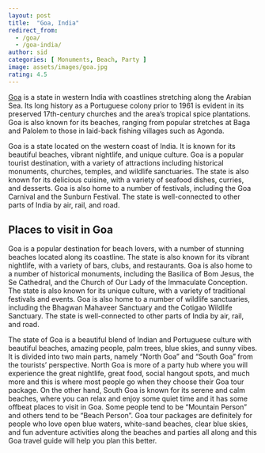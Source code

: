 ```yaml
---
layout: post
title:  "Goa, India"
redirect_from:
  - /goa/
  - /goa-india/
author: sid
categories: [ Monuments, Beach, Party ]
image: assets/images/goa.jpg
rating: 4.5
---
```

[Goa](https://www.justwravel.com/blog/goa-a-complete-travel-guide/) is a state in western India with coastlines stretching along the Arabian Sea. Its long history as a Portuguese colony prior to 1961 is evident in its preserved 17th-century churches and the area’s tropical spice plantations. Goa is also known for its beaches, ranging from popular stretches at Baga and Palolem to those in laid-back fishing villages such as Agonda.

Goa is a state located on the western coast of India. It is known for its beautiful beaches, vibrant nightlife, and unique culture. Goa is a popular tourist destination, with a variety of attractions including historical monuments, churches, temples, and wildlife sanctuaries. The state is also known for its delicious cuisine, with a variety of seafood dishes, curries, and desserts. Goa is also home to a number of festivals, including the Goa Carnival and the Sunburn Festival. The state is well-connected to other parts of India by air, rail, and road.

<h2>Places to visit in Goa</h2>

Goa is a popular destination for beach lovers, with a number of stunning beaches located along its coastline. The state is also known for its vibrant nightlife, with a variety of bars, clubs, and restaurants. Goa is also home to a number of historical monuments, including the Basilica of Bom Jesus, the Se Cathedral, and the Church of Our Lady of the Immaculate Conception. The state is also known for its unique culture, with a variety of traditional festivals and events. Goa is also home to a number of wildlife sanctuaries, including the Bhagwan Mahaveer Sanctuary and the Cotigao Wildlife Sanctuary. The state is well-connected to other parts of India by air, rail, and road.

The state of Goa is a beautiful blend of Indian and Portuguese culture with beautiful beaches, amazing people, palm trees, blue skies, and sunny vibes. It is divided into two main parts, namely “North Goa” and “South Goa” from the tourists’ perspective. North Goa is more of a party hub where you will experience the great nightlife, great food, social hangout spots, and much more and this is where most people go when they choose their Goa tour package. On the other hand, South Goa is known for its serene and calm beaches, where you can relax and enjoy some quiet time and it has some offbeat places to visit in Goa. Some people tend to be “Mountain Person” and others tend to be “Beach Person”. Goa tour packages are definitely for people who love open blue waters, white-sand beaches, clear blue skies, and fun adventure activities along the beaches and parties all along and this Goa travel guide will help you plan this better.


<div class="pa-carousel-widget" style="width:100%; height:480px; display:none;"
  data-link="https://www.justwravel.com/blog/goa-a-complete-travel-guide/"
  data-title="Goa, India"
  data-description="Beaches, activities, Feel good"
  data-delay="3">
  <object data="https://lh3.googleusercontent.com/dEEqOCt1Cn9Fd6q_RHRhUHCTbJt7zIcczv8Gbb1mMCleJCTKTw1lc5pCc6SmigRLnuJvUkOBp80w1eGbqgxaoC7s0ASHePsNngWkMfDrTEc3rPheNzVbFjA1AMD9mkNnJYfaG-oX1iQ=w1280-h720"></object>
  <object data="https://lh3.googleusercontent.com/Ix16JiCug338VcmBfeGwMjRxqKh5ghCmpXtT_01wIG5C-goMaP74Ohske7rb_sf3EeW-0JehJXVLt9xSOm5Yc740x6eGv25zK_oQaIoyAAKWJyvMGvWRMWgKAN9tv3vD3uN0MBbHAWY=w1280-h720"></object>
  <object data="https://lh3.googleusercontent.com/W9_Cw5bLE84rncIF4gyJfJY2G7oDqpfSpcDhP-UOvVXU44aCweJ9Pu3LT22yV-P7ppT-xw48lzwdpA-xin_26uHzkS_w52r9E8pdX3vyeN3uWBlm5gt46_KB79CaEWfsJ9e789E8qa4=w1280-h720"></object>
  <object data="https://lh3.googleusercontent.com/MqOcHwoh0R_hiRNJYsmOGMksFwtlhUH4URkjOU2pmUOcWVTQTIhJUdAomM7rmeUR9OQ31bPirZKzT-kQVZMB5N-7VVyKHndtcAfmGKZgWRff-R8RgrecbXsOgVtzSNst40xy6SqJmrg=w1280-h720"></object>
  <object data="https://lh3.googleusercontent.com/TxIcF9gpP95fKigSkGeG3Op3L3wDKNrSjGVWXZx7gxzQX9B7xkC4JepLmE_c9cVrWFF_DxXswh9K3hB9QXm1pFMArSEQ6zeWe3J7cp_LRNg7rgklrKVCOmmoN4z2rpgh14CATtm5n6g=w1280-h720"></object>
  <object data="https://lh3.googleusercontent.com/3QCin7399o-5nUnJHdTzD6F5PV_3mZCfKSZBSB4stA0TemtFVLy1mpQVxPK50Hch0OnZtv-kpJTaud-an7xt-A6YRG9sQHwtihHmtD3OHzt3qYB5pBr6ZfPy_z8Vu_81GYOfunBGYLg=w1280-h720"></object>
  <object data="https://lh3.googleusercontent.com/iah0yhtHSakN-9Sc0YGXvTDZ8EkJpRqWe_3SV4ntOp9qfDzdGKtCm5qrUnoooIpaIYl-6sJQ6UdCluxyENKmhqJ4_008VJOo6F2gbBvN236ttkhSBJbyTzMDxnunu3XrgALJ3K9kqqs=w1280-h720"></object>
  <object data="https://lh3.googleusercontent.com/gTclgH4xLo4uJXY8fWH8LA3Zp-wQbhH0JNDbTlONKNJN7krdyOpZO3c1bwDdf0SQJbJbiIKn7P5heg3k99FirvRc8shskmxlme-0haPxBDXuCyuUB3SgEr5xY27eFbVbervR4MCUdww=w1280-h720"></object>
  <object data="https://lh3.googleusercontent.com/E30GQgWCxWICR_TgKq2KvB_NkUhpQF0jrfM5R7Re9E14SlVXZSfqj1POdsJP0_ruBZEd70tmCIaif93ttEXO7-HWxsZo97A98PCy4NJ74n1jaCd3tCaxiiU6IxzipTvU2O1P0cIDQYc=w1280-h720"></object>
  <object data="https://lh3.googleusercontent.com/8C21eCk2lkb9n72g8G5BfHTR5UVd9vOIeunKlFqovHTX_GX2NIwYvMHsOQm3s0FydbEIM5o1LF6pvyf7lqIZ_fCCPh6pnpIMVtAgifJyfdZQ5ScoHoHFLxYil_1caljzOythOKHcT0s=w1280-h720"></object>
  <object data="https://lh3.googleusercontent.com/KZLbKUgCF3T2BwCl4ihdIAX93zJo8RDEvMJiOqj1m1oOZIfUXkn36Dyz8r0oC4IE0Hz6CwZb13b-TPBCZNcYWAMI1wjvgn-AGc1fomutvJXlj4qiJERR_JFzep7MR4lHIs9JXx1Hv6U=w1280-h720"></object>
  <object data="https://lh3.googleusercontent.com/L4G09Vq7ywu4b_XDxmWDSz2p7h70XgLEnhrMbD9Aqq4sLyqr3ZLvOU5cNslxIoqbIkoeefaiY4ZjgxSunHl9-kXc8zhNQPK7fh9BV6DovZyEGbnt0yAWwvRY5N8xSfWweI0C2xgkVg0=w1280-h720"></object>
  <object data="https://lh3.googleusercontent.com/MFKIs1J6x_x_ijMf85chthCxM5_EorbCMtHkbGpWB2cp2DV1fmNi60fOIK0orAiYAmbAiUx_Jgr4JvtT73gbUN7wnn72plwG1hLiuzU-8AMOYX1g3uooS_0EwJhl_Ta7-odTD9PQSXs=w1280-h720"></object>
  <object data="https://lh3.googleusercontent.com/GC7utR10KlKJaQp-Jpd3-8uOgcktpyaHJVJ7pnbx22iHgcsw_9jKSccVHcX5xssL3zQuo_Be3ipYd1rZVsf_lyVETxGHFAPY8FPaP9rFhLNeygyM0WA00Ov2KH8EXC4JTuIJFxX6Yb0=w1280-h720"></object>
  <object data="https://lh3.googleusercontent.com/XtCWxgwx4YFQaKpMiBpM8auZ7pRR9fF9uJvbAb6A4bIAvPZiHgvRzsIokxN39zmWERAbfBr_H469FgJQsxyuGAuVkRPRVOT5t324s50JtCiya94W2Xp6m_34KnhU9CUVN8Pz11KL6R4=w1280-h720"></object>
  <object data="https://lh3.googleusercontent.com/4Pz-PspCiwyb4ow4Flnz-XE5S13PkqtMw6xzZ0VsNPl3Z36hi7MUSocQUHj7NbnFaZL_0rHAd3M0CCdMt8FvhyWsNDx7HSSiH38_fJwawBMQGzp4xtPyDBrqMK1klTf7b5kvnx9lk78=w1280-h720"></object>
  <object data="https://lh3.googleusercontent.com/R6eY5jZG2YxLy7Z6QImMfg1l45WcBOsKjFd9ORoKVzCQ3kL6OuMvEMtDd068hNuWq-LkxcE3VLeRbZXVATbIb_Go4tQU0sA7Q42-2d_RmWz9NL2QfyT61NkyfJFsO-z0sJ5D0SauK6E=w1280-h720"></object>
  <object data="https://lh3.googleusercontent.com/CA-imbItKilAELmbLYKdMENXUe6TupbrNoydTPAXXVEAbDcnnkEyV1E87MIJSNfky5z5sa2e5zFhsal0w3YnXu2ctTchWAQn5WKrQ0OKdsX9BN5tKFYbU9vXDmCeHYLc09RwYg5x_3E=w1280-h720"></object>
  <object data="https://lh3.googleusercontent.com/OBZ6cA669_33zpu6y_5ENrdw4aGjXvlwqOb07nz7ODH5sxNG9shsaDn2S9gMvu2VOEU1UUx6xJHdTAI-9piQfEKkYzshDnocmxgedTJIH00Ujzr35N0AGvS9F0rzPoCNYwldUnKuFCk=w1280-h720"></object>
  <object data="https://lh3.googleusercontent.com/8B9liSg8cW7auPtaMwhW8vGCgakxbhE7r9m4x4gvPF5oQSknZj5WHZ3Q3dmDlmA2dP76z5HfFqov7KwhGnJKARAp9v2qHPs1luuIzT5-AA92uJmG5ZT9-e82uilAGYsPVi_ueumueRM=w1280-h720"></object>
  <object data="https://lh3.googleusercontent.com/QHD5MPYee7SW90qUAmM12Ska7PU2B-f44f-slmsnOnQ5Ymt57GrakF_rTDJm8l4IGPt8HiLLnGxCDpBQ9gY_iugkG0H75gHL7E3Uh2zxeriPvlYa-tcfAHokF9XPFD00n845L537-jw=w1280-h720"></object>
  <object data="https://lh3.googleusercontent.com/-_MyAvujhQ-PhS8dJLjDfqFC7z0H6AKdiu0LWx7-t8qEPFettn2cHojIuf_b8GCUzLHTNu3MD_QJGopRD3AawGn-lGT2DMoXfm8bXXxd7xwOiBFgQGzl1f9rnDRpRmKH08tE7KKAalY=w1280-h720"></object>
</div>
